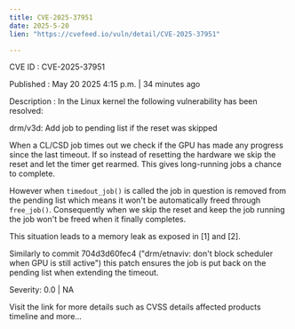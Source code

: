 ```yaml
---
title: CVE-2025-37951
date: 2025-5-20
lien: "https://cvefeed.io/vuln/detail/CVE-2025-37951"

---
```


CVE ID : CVE-2025-37951

Published :  May 20
2025
4:15 p.m. | 34 minutes ago

Description : In the Linux kernel
the following vulnerability has been resolved:

drm/v3d: Add job to pending list if the reset was skipped

When a CL/CSD job times out
we check if the GPU has made any progress
since the last timeout. If so
instead of resetting the hardware
we skip
the reset and let the timer get rearmed. This gives long-running jobs a
chance to complete.

However
when `timedout_job()` is called
the job in question is removed
from the pending list
which means it won't be automatically freed through
`free_job()`. Consequently
when we skip the reset and keep the job
running
the job won't be freed when it finally completes.

This situation leads to a memory leak
as exposed in [1] and [2].

Similarly to commit 704d3d60fec4 ("drm/etnaviv: don't block scheduler when
GPU is still active")
this patch ensures the job is put back on the
pending list when extending the timeout.

Severity: 0.0 | NA

Visit the link for more details
such as CVSS details
affected products
timeline
and more...
